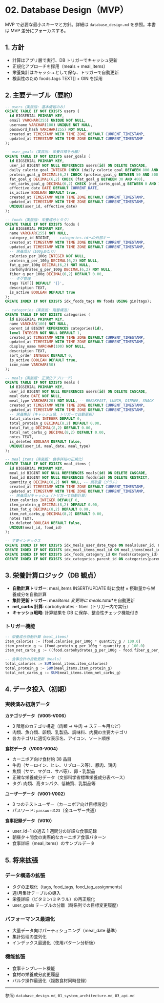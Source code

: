 # 02. Database Design（MVP）

MVP で必要な最小スキーマと方針。詳細は `database_design.md` を参照。本書は MVP 差分にフォーカスする。

## 1. 方針

- 計算はアプリ層で実行、DB トリガーでキャッシュ更新
- 正規化アプローチを採用（meals + meal_items）
- 栄養集計はキャッシュとして保存、トリガーで自動更新
- 検索性のため foods.tags TEXT[] + GIN を採用

## 2. 主要テーブル（要約）

```sql
-- users（実装版: 基本情報のみ）
CREATE TABLE IF NOT EXISTS users (
  id BIGSERIAL PRIMARY KEY,
  email VARCHAR(255) UNIQUE NOT NULL,
  username VARCHAR(100) UNIQUE NOT NULL,
  password_hash VARCHAR(255) NOT NULL,
  created_at TIMESTAMP WITH TIME ZONE DEFAULT CURRENT_TIMESTAMP,
  updated_at TIMESTAMP WITH TIME ZONE DEFAULT CURRENT_TIMESTAMP
);

-- user_goals（実装版: 栄養目標を分離）
CREATE TABLE IF NOT EXISTS user_goals (
  id BIGSERIAL PRIMARY KEY,
  user_id BIGINT NOT NULL REFERENCES users(id) ON DELETE CASCADE,
  daily_calorie_goal INTEGER CHECK (daily_calorie_goal BETWEEN 800 AND 5000),
  protein_goal_g DECIMAL(6,2) CHECK (protein_goal_g BETWEEN 50 AND 500),
  fat_goal_g DECIMAL(6,2) CHECK (fat_goal_g BETWEEN 30 AND 400),
  net_carbs_goal_g DECIMAL(6,2) CHECK (net_carbs_goal_g BETWEEN 0 AND 150),
  effective_date DATE DEFAULT CURRENT_DATE,
  is_active BOOLEAN DEFAULT true,
  created_at TIMESTAMP WITH TIME ZONE DEFAULT CURRENT_TIMESTAMP,
  updated_at TIMESTAMP WITH TIME ZONE DEFAULT CURRENT_TIMESTAMP,
  UNIQUE(user_id, effective_date)
);

-- foods（実装版: 栄養成分とタグ）
CREATE TABLE IF NOT EXISTS foods (
  id BIGSERIAL PRIMARY KEY,
  name VARCHAR(255) NOT NULL,
  category_id BIGINT, -- categories.idへの外部キー
  created_at TIMESTAMP WITH TIME ZONE DEFAULT CURRENT_TIMESTAMP,
  updated_at TIMESTAMP WITH TIME ZONE DEFAULT CURRENT_TIMESTAMP,
  -- 栄養成分（100gあたり）
  calories_per_100g INTEGER NOT NULL,
  protein_g_per_100g DECIMAL(6,2) NOT NULL,
  fat_g_per_100g DECIMAL(6,2) NOT NULL,
  carbohydrates_g_per_100g DECIMAL(6,2) NOT NULL,
  fiber_g_per_100g DECIMAL(6,2) DEFAULT 0.00,
  -- タグ管理
  tags TEXT[] DEFAULT '{}',
  description TEXT,
  is_active BOOLEAN DEFAULT true
);
CREATE INDEX IF NOT EXISTS idx_foods_tags ON foods USING gin(tags);

-- categories（実装版: 階層構造）
CREATE TABLE IF NOT EXISTS categories (
  id BIGSERIAL PRIMARY KEY,
  name VARCHAR(100) NOT NULL,
  parent_id BIGINT REFERENCES categories(id),
  level INTEGER NOT NULL DEFAULT 1,
  created_at TIMESTAMP WITH TIME ZONE DEFAULT CURRENT_TIMESTAMP,
  updated_at TIMESTAMP WITH TIME ZONE DEFAULT CURRENT_TIMESTAMP,
  display_name VARCHAR(100) NOT NULL,
  description TEXT,
  sort_order INTEGER DEFAULT 0,
  is_active BOOLEAN DEFAULT true,
  icon_name VARCHAR(50)
);

-- meals（実装版: 正規化アプローチ）
CREATE TABLE IF NOT EXISTS meals (
  id BIGSERIAL PRIMARY KEY,
  user_id BIGINT NOT NULL REFERENCES users(id) ON DELETE CASCADE,
  meal_date DATE NOT NULL,
  meal_type VARCHAR(20) NOT NULL, -- BREAKFAST, LUNCH, DINNER, SNACK
  created_at TIMESTAMP WITH TIME ZONE DEFAULT CURRENT_TIMESTAMP,
  updated_at TIMESTAMP WITH TIME ZONE DEFAULT CURRENT_TIMESTAMP,
  -- 栄養集計（キャッシュ値、トリガーで自動更新）
  total_calories INTEGER DEFAULT 0,
  total_protein_g DECIMAL(8,2) DEFAULT 0.00,
  total_fat_g DECIMAL(8,2) DEFAULT 0.00,
  total_net_carbs_g DECIMAL(8,2) DEFAULT 0.00,
  notes TEXT,
  is_deleted BOOLEAN DEFAULT false,
  UNIQUE(user_id, meal_date, meal_type)
);

-- meal_items（実装版: 食事詳細の正規化）
CREATE TABLE IF NOT EXISTS meal_items (
  id BIGSERIAL PRIMARY KEY,
  meal_id BIGINT NOT NULL REFERENCES meals(id) ON DELETE CASCADE,
  food_id BIGINT NOT NULL REFERENCES foods(id) ON DELETE RESTRICT,
  quantity_g DECIMAL(8,2) NOT NULL, -- 摂取量（グラム）
  created_at TIMESTAMP WITH TIME ZONE DEFAULT CURRENT_TIMESTAMP,
  updated_at TIMESTAMP WITH TIME ZONE DEFAULT CURRENT_TIMESTAMP,
  -- 栄養成分キャッシュ（トリガーで自動計算）
  item_calories INTEGER DEFAULT 0,
  item_protein_g DECIMAL(8,2) DEFAULT 0.00,
  item_fat_g DECIMAL(8,2) DEFAULT 0.00,
  item_net_carbs_g DECIMAL(8,2) DEFAULT 0.00,
  notes TEXT,
  is_deleted BOOLEAN DEFAULT false,
  UNIQUE(meal_id, food_id)
);

-- 主要インデックス
CREATE INDEX IF NOT EXISTS idx_meals_user_date_type ON meals(user_id, meal_date, meal_type);
CREATE INDEX IF NOT EXISTS idx_meal_items_meal_id ON meal_items(meal_id) WHERE is_deleted = false;
CREATE INDEX IF NOT EXISTS idx_foods_category_id ON foods(category_id);
CREATE INDEX IF NOT EXISTS idx_categories_parent_id ON categories(parent_id);
```

## 3. 栄養計算ロジック（DB 観点）

- **自動計算トリガー**: meal_items INSERT/UPDATE 時に食材 × 摂取量から栄養成分を自動計算
- **集計更新トリガー**: meal*items 変更時に meals.total*\*を自動更新
- **net_carbs 計算**: carbohydrates - fiber（トリガー内で実行）
- **キャッシュ戦略**: 計算結果を DB に保存、整合性チェック機能付き

### トリガー機能

```sql
-- 栄養成分自動計算（meal_items）
item_calories := (food.calories_per_100g * quantity_g / 100.0)
item_protein_g := (food.protein_g_per_100g * quantity_g / 100.0)
item_net_carbs_g := ((food.carbohydrates_g_per_100g - food.fiber_g_per_100g) * quantity_g / 100.0)

-- 食事合計の自動更新（meals）
total_calories := SUM(meal_items.item_calories)
total_protein_g := SUM(meal_items.item_protein_g)
total_net_carbs_g := SUM(meal_items.item_net_carbs_g)
```

## 4. データ投入（初期）

### 実装済み初期データ

**カテゴリデータ（V005-V006）**

- 3 階層のカテゴリ構造（肉類 → 牛肉 → ステーキ用など）
- 肉類、魚介類、卵類、乳製品、調味料、内臓の主要カテゴリ
- 各カテゴリに適切な表示名、アイコン、ソート順序

**食材データ（V003-V004）**

- カーニボア向け食材約 38 品目
- 牛肉（サーロイン、ヒレ、リブロース等）、豚肉、鶏肉
- 魚類（サケ、マグロ、サバ等）、卵・乳製品
- 正確な栄養成分データ（文部科学省標準栄養成分表ベース）
- タグ: 肉類、高タンパク、低糖質、乳製品等

**ユーザーデータ（V001-V002）**

- 3 つのテストユーザー（カーニボア向け目標設定）
- パスワード: `password123`（全ユーザー共通）

**食事記録データ（V010）**

- user_id=1 の過去 1 週間分の詳細な食事記録
- 朝昼夕＋間食の実際的なカーニボア食事パターン
- 食事詳細（meal_items）のサンプルデータ

## 5. 将来拡張

### データ構造の拡張

- タグの正規化（tags, food_tags, food_tag_assignments）
- 週/月集計テーブルの導入
- 栄養詳細（ビタミン/ミネラル）の再正規化
- user_goals テーブルの分離（時系列での目標変更履歴）

### パフォーマンス最適化

- 大量データ向けパーティショニング（meal_date 基準）
- 集計処理の並列化
- インデックス最適化（使用パターン分析後）

### 機能拡張

- 食事テンプレート機能
- 食材の栄養成分変更履歴
- バルク操作最適化（複数食材同時登録）

---

参照: `database_design.md`, `01_system_architecture.md`, `03_api.md`
